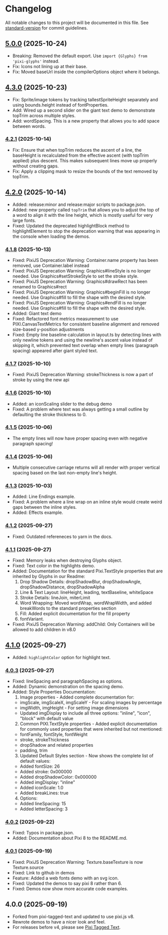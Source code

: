 # Changelog

All notable changes to this project will be documented in this file. See [standard-version](https://github.com/conventional-changelog/standard-version) for commit guidelines.

## [5.0.0](https://github.com/rizen/pixi-glyphs/compare/v4.3.0...v5.0.0) (2025-10-24)

- Breaking: Removed the default export. Use `import {Glyphs} from 'pixi-glyphs'` instead.
- Fix: Icons not lining up at their base. 
- Fix: Moved baseUrl inside the compilerOptions object where it belongs.

## [4.3.0](https://github.com/rizen/pixi-glyphs/compare/v4.2.1...v4.3.0) (2025-10-23)

- Fix: Sprite/image tokens by tracking tallestSpriteHeight separately and using bounds.height instead of fontProperties.
- Add: Wired up a second slider on the giant text demo to demonstrate topTrim across multiple styles.
- Add: wordSpacing. This is a new property that allows you to add space between words.

### [4.2.1](https://github.com/rizen/pixi-glyphs/compare/v4.2.0...v4.2.1) (2025-10-14)

- Fix: Ensure that when topTrim reduces the ascent of a line, the baseHeight is recalculated from the effective ascent (with topTrim applied) plus descent. This makes subsequent lines move up properly without creating gaps.
- Fix: Apply a clipping mask to resize the bounds of the text removed by topTrim.

## [4.2.0](https://github.com/rizen/pixi-glyphs/compare/v4.1.8...v4.2.0) (2025-10-14)

- Added: release:minor and release:major scripts to package.json.
- Added: new property called `topTrim` that allows you to adjust the top of a word to align it with the line height, which is mostly useful for very large fonts.
- Fixed: Updated the deprecated highlightBlock method to highlightElement to stop the deprecation warning that was appearing in the console when loading the demos.

### [4.1.8](https://github.com/rizen/pixi-glyphs/compare/v4.1.7...v4.1.8) (2025-10-13)

- Fixed: PixiJS Deprecation Warning: Container.name property has been removed, use Container.label instead
- Fixed: PixiJS Deprecation Warning: Graphics#lineStyle is no longer needed. Use Graphics#setStrokeStyle to set the stroke style.
- Fixed: PixiJS Deprecation Warning: Graphics#drawRect has been renamed to Graphics#rect
- Fixed: PixiJS Deprecation Warning: Graphics#beginFill is no longer needed. Use Graphics#fill to fill the shape with the desired style.
- Fixed: PixiJS Deprecation Warning: Graphics#endFill is no longer needed. Use Graphics#fill to fill the shape with the desired style.
- Added: Giant text demo
- Fixed: Refactored font metrics measurement to use PIXI.CanvasTextMetrics for consistent baseline alignment and removed size-based y-position adjustments
- Fixed: Empty line baseline calculation in layout.ts by detecting lines with only newline tokens and using the newline's ascent value instead of skipping it, which prevented text overlap when empty lines (paragraph spacing) appeared after giant styled text.


### [4.1.7](https://github.com/rizen/pixi-glyphs/compare/v4.1.6...v4.1.7) (2025-10-10)

- Fixed: PixiJS Deprecation Warning: strokeThickness is now a part of stroke by using the new api

### [4.1.6](https://github.com/rizen/pixi-glyphs/compare/v4.1.5...v4.1.6) (2025-10-10)

- Added: an iconScaling slider to the debug demo
- Fixed: A problem where text was always getting a small outline by defaulting the stroke thickness to 0.

### [4.1.5](https://github.com/rizen/pixi-glyphs/compare/v4.1.4...v4.1.5) (2025-10-06)

- The empty lines will now have proper spacing even with negative paragraph spacing!

### [4.1.4](https://github.com/rizen/pixi-glyphs/compare/v4.1.3...v4.1.4) (2025-10-06)

- Multiple consecutive carriage returns will all render with proper vertical spacing based on the last non-empty line's height.

### [4.1.3](https://github.com/rizen/pixi-glyphs/compare/v4.1.2...v4.1.3) (2025-10-03)

- Added: Line Endings example.
- Fixed: A problem where a line wrap on an inline style would create weird gaps between the inline styles.
- Added: Effects example.

### [4.1.2](https://github.com/rizen/pixi-glyphs/compare/v4.1.1...v4.1.2) (2025-09-27)

- Fixed: Outdated refereneces to yarn in the docs.

### [4.1.1](https://github.com/rizen/pixi-glyphs/compare/v4.1.0...v4.1.1) (2025-09-27)

- Fixed: Memory leaks when destroying Glyphs object.
- Fixed: Text color in the highlights demo.
- Added: Documentation for the standard Pixi.TextStyle properties that are inherited by Glyphs in our Readme:
  1. Drop Shadow Details: dropShadowBlur, dropShadowAngle, dropShadowDistance, dropShadowAlpha
  2. Line & Text Layout: lineHeight, leading, textBaseline, whiteSpace
  3. Stroke Details: lineJoin, miterLimit
  4. Word Wrapping: Moved wordWrap, wordWrapWidth, and added breakWords to the standard properties section
  5. Fill: Added explicit documentation for the fill property
  6. fontVariant.
- Fixed: PixiJS Deprecation Warning: addChild: Only Containers will be allowed to add children in v8.0

## [4.1.0](https://github.com/rizen/pixi-glyphs/compare/v4.0.3...v4.1.0) (2025-09-27)

- Added: `highlightColor` option for highlight text.

### [4.0.3](https://github.com/rizen/pixi-glyphs/compare/v4.0.2...v4.0.3) (2025-09-27)

- Fixed: lineSpacing and paragraphSpacing as options.
- Added: Dynamic demonstration on the spacing demo.
- Added: Style Properties Documentation:
  1. Image properties - Added complete documentation for:
    - imgScale, imgScaleX, imgScaleY - For scaling images by percentage
    - imgWidth, imgHeight - For setting image dimensions
    - Updated imgDisplay to include all three options: "inline", "icon", "block" with default value
  2. Common PIXI.TextStyle properties - Added explicit documentation for commonly used properties that were inherited but not mentioned:
    - fontFamily, fontStyle, fontWeight
    - stroke, strokeThickness
    - dropShadow and related properties
    - padding, trim
  3. Updated Default Styles section - Now shows the complete list of default values:
    - Added fontSize: 26
    - Added stroke: 0x000000
    - Added dropShadowColor: 0x000000
    - Added imgDisplay: "inline"
    - Added iconScale: 1.0
    - Added breakLines: true
  4. Options:
    - Added lineSpacing: 15
    - Added letterSpacing: 3

### [4.0.2](https://github.com/rizen/pixi-glyphs/compare/v4.0.1...v4.0.2) (2025-09-22)

- Fixed: Typos in package.json. 
- Added: Documentation about Pixi 8 to the README.md.

### [4.0.1](https://github.com/rizen/pixi-glyphs/compare/v5.0.0...v4.0.1) (2025-09-19)

- Fixed: PixiJS Deprecation Warning: Texture.baseTexture is now Texture.source
- Fixed: Link to github in demos
- Feature: Added a web fonts demo with an svg icon.
- Fixed: Updated the demos to say pixi 8 rather than 6.
- Fixed: Demos now show more accurate code examples.

## 4.0.0 (2025-09-19)

- Forked from pixi-tagged-text and updated to use pixi.js v8.
- Rewrote demos to have a nicer look and feel.
- For releases before v4, please see [Pixi Tagged Text](https://github.com/mimshwright/pixi-tagged-text).
